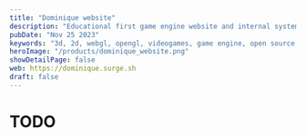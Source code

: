 ```yaml
---
title: "Dominique website"
description: "Educational first game engine website and internal systems lead development"
pubDate: "Nov 25 2023"
keywords: "3d, 2d, webgl, opengl, videogames, game engine, open source, FOSS"
heroImage: "/products/dominique_website.png"
showDetailPage: false
web: https://dominique.surge.sh
draft: false
---
```


# TODO